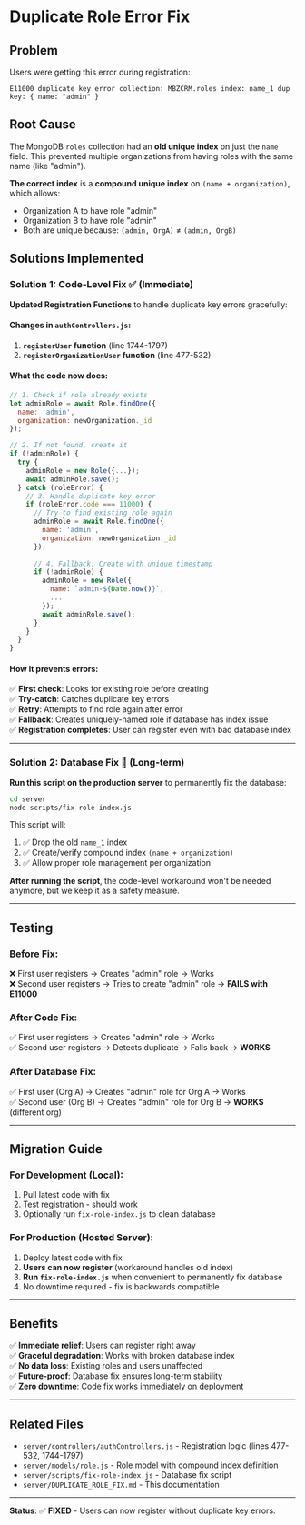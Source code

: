 # Duplicate Role Error Fix

## Problem

Users were getting this error during registration:
```
E11000 duplicate key error collection: MBZCRM.roles index: name_1 dup key: { name: "admin" }
```

## Root Cause

The MongoDB `roles` collection had an **old unique index** on just the `name` field. This prevented multiple organizations from having roles with the same name (like "admin").

**The correct index** is a **compound unique index** on `(name + organization)`, which allows:
- Organization A to have role "admin"
- Organization B to have role "admin"
- Both are unique because: `(admin, OrgA)` ≠ `(admin, OrgB)`

## Solutions Implemented

### Solution 1: Code-Level Fix ✅ (Immediate)

**Updated Registration Functions** to handle duplicate key errors gracefully:

#### Changes in `authControllers.js`:

1. **`registerUser` function** (line 1744-1797)
2. **`registerOrganizationUser` function** (line 477-532)

#### What the code now does:

```javascript
// 1. Check if role already exists
let adminRole = await Role.findOne({ 
  name: 'admin', 
  organization: newOrganization._id 
});

// 2. If not found, create it
if (!adminRole) {
  try {
    adminRole = new Role({...});
    await adminRole.save();
  } catch (roleError) {
    // 3. Handle duplicate key error
    if (roleError.code === 11000) {
      // Try to find existing role again
      adminRole = await Role.findOne({ 
        name: 'admin', 
        organization: newOrganization._id 
      });
      
      // 4. Fallback: Create with unique timestamp
      if (!adminRole) {
        adminRole = new Role({
          name: `admin-${Date.now()}`,
          ...
        });
        await adminRole.save();
      }
    }
  }
}
```

#### How it prevents errors:

✅ **First check**: Looks for existing role before creating  
✅ **Try-catch**: Catches duplicate key errors  
✅ **Retry**: Attempts to find role again after error  
✅ **Fallback**: Creates uniquely-named role if database has index issue  
✅ **Registration completes**: User can register even with bad database index  

---

### Solution 2: Database Fix 🔧 (Long-term)

**Run this script on the production server** to permanently fix the database:

```bash
cd server
node scripts/fix-role-index.js
```

This script will:
1. ✅ Drop the old `name_1` index
2. ✅ Create/verify compound index `(name + organization)`
3. ✅ Allow proper role management per organization

**After running the script**, the code-level workaround won't be needed anymore, but we keep it as a safety measure.

---

## Testing

### Before Fix:
❌ First user registers → Creates "admin" role → Works  
❌ Second user registers → Tries to create "admin" role → **FAILS with E11000**

### After Code Fix:
✅ First user registers → Creates "admin" role → Works  
✅ Second user registers → Detects duplicate → Falls back → **WORKS**

### After Database Fix:
✅ First user (Org A) → Creates "admin" role for Org A → Works  
✅ Second user (Org B) → Creates "admin" role for Org B → **WORKS** (different org)

---

## Migration Guide

### For Development (Local):
1. Pull latest code with fix
2. Test registration - should work
3. Optionally run `fix-role-index.js` to clean database

### For Production (Hosted Server):
1. Deploy latest code with fix
2. **Users can now register** (workaround handles old index)
3. **Run `fix-role-index.js`** when convenient to permanently fix database
4. No downtime required - fix is backwards compatible

---

## Benefits

✅ **Immediate relief**: Users can register right away  
✅ **Graceful degradation**: Works with broken database index  
✅ **No data loss**: Existing roles and users unaffected  
✅ **Future-proof**: Database fix ensures long-term stability  
✅ **Zero downtime**: Code fix works immediately on deployment  

---

## Related Files

- `server/controllers/authControllers.js` - Registration logic (lines 477-532, 1744-1797)
- `server/models/role.js` - Role model with compound index definition
- `server/scripts/fix-role-index.js` - Database fix script
- `server/DUPLICATE_ROLE_FIX.md` - This documentation

---

**Status**: ✅ **FIXED** - Users can now register without duplicate key errors.

